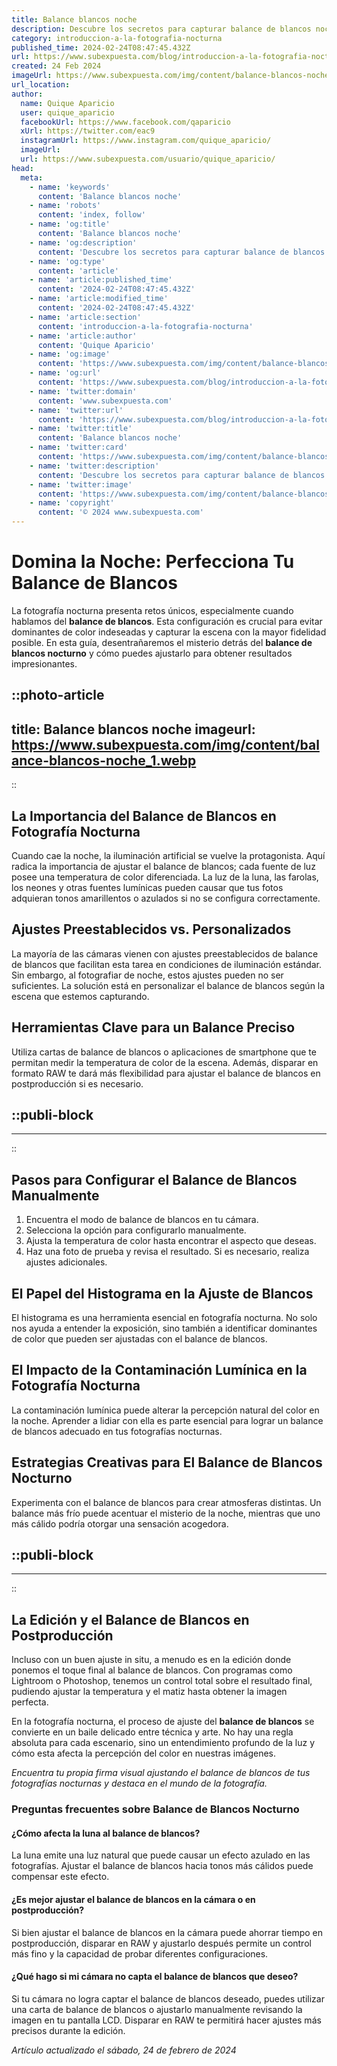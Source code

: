```yaml
---
title: Balance blancos noche
description: Descubre los secretos para capturar balance de blancos nocturno perfecto en tus fotografías. Consejos prácticos y sencillos para aficionados y profesionales.
category: introduccion-a-la-fotografia-nocturna
published_time: 2024-02-24T08:47:45.432Z
url: https://www.subexpuesta.com/blog/introduccion-a-la-fotografia-nocturna/balance-blancos-noche
created: 24 Feb 2024
imageUrl: https://www.subexpuesta.com/img/content/balance-blancos-noche_1.webp
url_location:
author:
  name: Quique Aparicio
  user: quique_aparicio
  facebookUrl: https://www.facebook.com/qaparicio
  xUrl: https://twitter.com/eac9
  instagramUrl: https://www.instagram.com/quique_aparicio/
  imageUrl: 
  url: https://www.subexpuesta.com/usuario/quique_aparicio/
head:
  meta:
    - name: 'keywords'
      content: 'Balance blancos noche'
    - name: 'robots'
      content: 'index, follow'
    - name: 'og:title'
      content: 'Balance blancos noche'
    - name: 'og:description'
      content: 'Descubre los secretos para capturar balance de blancos nocturno perfecto en tus fotografías. Consejos prácticos y sencillos para aficionados y profesionales.'
    - name: 'og:type'
      content: 'article'
    - name: 'article:published_time'
      content: '2024-02-24T08:47:45.432Z'
    - name: 'article:modified_time'
      content: '2024-02-24T08:47:45.432Z'
    - name: 'article:section'
      content: 'introduccion-a-la-fotografia-nocturna'
    - name: 'article:author'
      content: 'Quique Aparicio'
    - name: 'og:image'
      content: 'https://www.subexpuesta.com/img/content/balance-blancos-noche_1.webp'
    - name: 'og:url'
      content: 'https://www.subexpuesta.com/blog/introduccion-a-la-fotografia-nocturna/balance-blancos-noche'
    - name: 'twitter:domain'
      content: 'www.subexpuesta.com'
    - name: 'twitter:url'
      content: 'https://www.subexpuesta.com/blog/introduccion-a-la-fotografia-nocturna/balance-blancos-noche'
    - name: 'twitter:title'
      content: 'Balance blancos noche'
    - name: 'twitter:card'
      content: 'https://www.subexpuesta.com/img/content/balance-blancos-noche_1.webp'
    - name: 'twitter:description'
      content: 'Descubre los secretos para capturar balance de blancos nocturno perfecto en tus fotografías. Consejos prácticos y sencillos para aficionados y profesionales.'
    - name: 'twitter:image'
      content: 'https://www.subexpuesta.com/img/content/balance-blancos-noche_1.webp'
    - name: 'copyright'
      content: '© 2024 www.subexpuesta.com'
---
```

# Domina la Noche: Perfecciona Tu Balance de Blancos

La fotografía nocturna presenta retos únicos, especialmente cuando hablamos del **balance de blancos**. Esta configuración es crucial para evitar dominantes de color indeseadas y capturar la escena con la mayor fidelidad posible. En esta guía, desentrañaremos el misterio detrás del **balance de blancos nocturno** y cómo puedes ajustarlo para obtener resultados impresionantes.


::photo-article
---
title: Balance blancos noche
imageurl: https://www.subexpuesta.com/img/content/balance-blancos-noche_1.webp
---
::


## La Importancia del Balance de Blancos en Fotografía Nocturna

Cuando cae la noche, la iluminación artificial se vuelve la protagonista. Aquí radica la importancia de ajustar el balance de blancos; cada fuente de luz posee una temperatura de color diferenciada. La luz de la luna, las farolas, los neones y otras fuentes lumínicas pueden causar que tus fotos adquieran tonos amarillentos o azulados si no se configura correctamente.

## Ajustes Preestablecidos vs. Personalizados

La mayoría de las cámaras vienen con ajustes preestablecidos de balance de blancos que facilitan esta tarea en condiciones de iluminación estándar. Sin embargo, al fotografiar de noche, estos ajustes pueden no ser suficientes. La solución está en personalizar el balance de blancos según la escena que estemos capturando.

## Herramientas Clave para un Balance Preciso

Utiliza cartas de balance de blancos o aplicaciones de smartphone que te permitan medir la temperatura de color de la escena. Además, disparar en formato RAW te dará más flexibilidad para ajustar el balance de blancos en postproducción si es necesario.


  ::publi-block
  ---
  ---
  ::
  
  
## Pasos para Configurar el Balance de Blancos Manualmente

1. Encuentra el modo de balance de blancos en tu cámara.
2. Selecciona la opción para configurarlo manualmente.
3. Ajusta la temperatura de color hasta encontrar el aspecto que deseas.
4. Haz una foto de prueba y revisa el resultado. Si es necesario, realiza ajustes adicionales.

## El Papel del Histograma en la Ajuste de Blancos

El histograma es una herramienta esencial en fotografía nocturna. No solo nos ayuda a entender la exposición, sino también a identificar dominantes de color que pueden ser ajustadas con el balance de blancos.

## El Impacto de la Contaminación Lumínica en la Fotografía Nocturna

La contaminación lumínica puede alterar la percepción natural del color en la noche. Aprender a lidiar con ella es parte esencial para lograr un balance de blancos adecuado en tus fotografías nocturnas.

## Estrategias Creativas para El Balance de Blancos Nocturno

Experimenta con el balance de blancos para crear atmosferas distintas. Un balance más frío puede acentuar el misterio de la noche, mientras que uno más cálido podría otorgar una sensación acogedora.


  ::publi-block
  ---
  ---
  ::
  
  
## La Edición y el Balance de Blancos en Postproducción

Incluso con un buen ajuste in situ, a menudo es en la edición donde ponemos el toque final al balance de blancos. Con programas como Lightroom o Photoshop, tenemos un control total sobre el resultado final, pudiendo ajustar la temperatura y el matiz hasta obtener la imagen perfecta.

En la fotografía nocturna, el proceso de ajuste del **balance de blancos** se convierte en un baile delicado entre técnica y arte. No hay una regla absoluta para cada escenario, sino un entendimiento profundo de la luz y cómo esta afecta la percepción del color en nuestras imágenes.

*Encuentra tu propia firma visual ajustando el balance de blancos de tus fotografías nocturnas y destaca en el mundo de la fotografía.*

### Preguntas frecuentes sobre Balance de Blancos Nocturno

#### ¿Cómo afecta la luna al balance de blancos?
La luna emite una luz natural que puede causar un efecto azulado en las fotografías. Ajustar el balance de blancos hacia tonos más cálidos puede compensar este efecto.

#### ¿Es mejor ajustar el balance de blancos en la cámara o en postproducción?
Si bien ajustar el balance de blancos en la cámara puede ahorrar tiempo en postproducción, disparar en RAW y ajustarlo después permite un control más fino y la capacidad de probar diferentes configuraciones.

#### ¿Qué hago si mi cámara no capta el balance de blancos que deseo?
Si tu cámara no logra captar el balance de blancos deseado, puedes utilizar una carta de balance de blancos o ajustarlo manualmente revisando la imagen en tu pantalla LCD. Disparar en RAW te permitirá hacer ajustes más precisos durante la edición.

_Artículo actualizado el sábado, 24 de febrero de 2024_